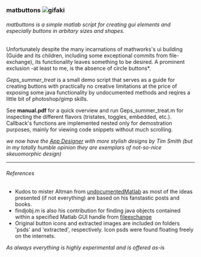 ### matbuttons ![gifaki](https://cloud.githubusercontent.com/assets/8236909/9156386/04045dd4-3ee1-11e5-997c-cabf10500485.gif)

###### matbuttons is a simple matlab script for creating gui elements and especially buttons in arbitary sizes and shapes.

Unfortunately despite the many incarnations of mathworks's ui building (Guide and its children, including some exceptional commits from file-exchange), its functionality leaves something to be desired. A prominent exclusion -at least to me, is the absence of circle buttons*.

*Geps_summer_treat* is a small demo script that serves as a guide for creating buttons with practically no creative limitations at the price of exposing some java functionality by undocumented methods and reqires a little bit of photoshop/gimp skills. 

See **manual.pdf** for a quick overview and run Geps_summer_treat.m for inspecting the different flavors (tristates, toggles, embedded, etc.). Callback's functions are implemented nested only for demostration purposes, mainly for viewing code snippets without much scrolling. 

*we now have the [App Designer](http://www.mathworks.com/matlabcentral/fileexchange/48142-app-designer) with more stylish designs by Tim Smith (but in my totally humble opinion they are exemplars of not-so-nice skeuomorphic design)*

---

###### References

* Kudos to mister Altman from [undocumentedMatlab](http://undocumentedmatlab.com) as most of the ideas presented (if not everything) are based on his fanstastic posts and books.
* findjobj.m is also his contribution for finding java objects contained within a specified Matlab GUI handle from [fileexchange](http://www.mathworks.com/matlabcentral/fileexchange/14317-findjobj-find-java-handles-of-matlab-graphic-objects)
* Original button icons and extracted images are included on folders 'psds' and 'extracted', respectively. Icon psds were found floating freely on the internets.

*As always everything is highly experimental and is offered as-is*
